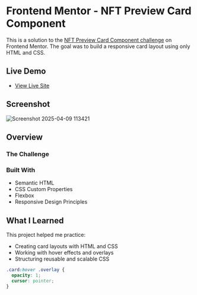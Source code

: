 # Frontend Mentor - NFT Preview Card Component

This is a solution to the [NFT Preview Card Component challenge](https://www.frontendmentor.io/challenges/nft-preview-card-component-SbdUL_w0U) on Frontend Mentor. The goal was to build a responsive card layout using only HTML and CSS.

## Live Demo

- [View Live Site](https://Daemi00.github.io/nft-preview-card-component/) 

## Screenshot

![Screenshot 2025-04-09 113421](https://github.com/user-attachments/assets/3743a32a-0340-4abe-a4c7-94083d033053)

## Overview

### The Challenge

### Built With

- Semantic HTML
- CSS Custom Properties
- Flexbox
- Responsive Design Principles

## What I Learned

This project helped me practice:
- Creating card layouts with HTML and CSS
- Working with hover effects and overlays
- Structuring reusable and scalable CSS

```css
.card:hover .overlay {
  opacity: 1;
  cursor: pointer;
}
